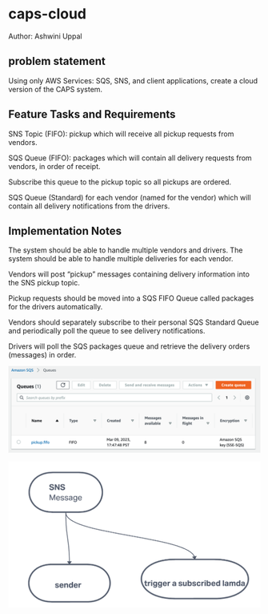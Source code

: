 # caps-cloud

Author: Ashwini Uppal

## problem statement

Using only AWS Services: SQS, SNS, and client applications, create a cloud version of the CAPS system.


## Feature Tasks and Requirements

SNS Topic (FIFO): pickup which will receive all pickup requests from vendors.

SQS Queue (FIFO): packages which will contain all delivery requests from vendors, in order of receipt.

Subscribe this queue to the pickup topic so all pickups are ordered.

SQS Queue (Standard) for each vendor (named for the vendor) which will contain all delivery notifications from the drivers.


## Implementation Notes

The system should be able to handle multiple vendors and drivers. The system should be able to handle multiple deliveries for each vendor. 

Vendors will post “pickup” messages containing delivery information into the SNS pickup topic.

Pickup requests should be moved into a SQS FIFO Queue called packages for the drivers automatically.

Vendors should separately subscribe to their personal SQS Standard Queue and periodically poll the queue to see delivery notifications.

Drivers will poll the SQS packages queue and retrieve the delivery orders (messages) in order.


![Queue Diagram](./assets/queue.png)

![UML](./assets/UML.png)
